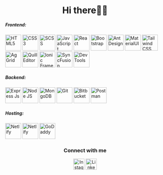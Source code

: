 <h1 align="center">Hi there👋🏻</h1>
    <div>
      <h5>Frontend:</h5>
      <img
        src="https://cdn.simpleicons.org/Html5/e34f26"
        loading="lazy"
        height="50"
        title="HTML5"
      />
      <img
        src="https://cdn.simpleicons.org/css3/1572B6"
        loading="lazy"
        height="50"
        title="CSS3"
      />
      <img
        src="https://cdn.simpleicons.org/sass/CC6699"
        loading="lazy"
        height="50"
        title="SCSS"
      />
      <img
        src="https://cdn.simpleicons.org/javascript/F7DF1E"
        loading="lazy"
        height="50"
        title="JavaScript"
      />
      <img
        src="https://cdn.simpleicons.org/react/61DAFB"
        loading="lazy"
        height="50"
        title="React"
      />
      <img
        src="https://cdn.simpleicons.org/bootstrap/7952B3"
        loading="lazy"
        height="50"
        title="Bootstrap"
      />
      <img
        src="https://cdn.simpleicons.org/antdesign/0170FE"
        loading="lazy"
        height="50"
        title="Ant Design"
      />
      <img
        src="https://cdn.simpleicons.org/mui/007FFF"
        loading="lazy"
        height="50"
        title="MaterialUI"
      />
      <img
        src="https://cdn.simpleicons.org/tailwindcss/06B6D4"
        loading="lazy"
        height="50"
        title="Tailwind CSS"
      />
      <img
        src="https://ci6.googleusercontent.com/proxy/Ud-khzT51bLnOIwvW6to_TeNlUXx4LSL_akqjv6bQOHBsaanwQpFEJ_0Uwf71osI5CHmlbPeBsAXWB8DOptDGMDmB0qKNIzgNZBrwCMhOSfogpQRebu9WiDTBs5C6AFadiS7haYdKoQ9gjTc8GuI1bvzxS4RxJfb0C6wNpc=s0-d-e1-ft"
        loading="lazy"
        height="50"
        title="Ag Grid"
      />
      <img
        src="https://avatars.githubusercontent.com/u/7089101?s=48&v=4"
        loading="lazy"
        height="50"
        title="Quill Editor"
      />
      <img
        src="https://cdn.simpleicons.org/ionic/3880FF"
        loading="lazy"
        height="50"
        title="Ionic Framework"
      />
      <img
        src="https://images.crunchbase.com/image/upload/c_pad,h_256,w_256,f_auto,q_auto:eco,dpr_1/p4sqvbi4studnmau04cc"
        loading="lazy"
        height="50"
        title="SyncFusion"
      />
      <img
        src="https://static-00.iconduck.com/assets.00/chrome-devtools-icon-512x512-8iaxdppx.png"
        loading="lazy"
        height="50"
        title="Dev Tools"
      />
    </div>
    <div>
    <div>
      <h5>Backend:</h5>
      <img
        src="https://cdn.simpleicons.org/express/000000"
        loading="lazy"
        height="50"
        title="Express Js"
      />
      <img
        src="https://cdn.simpleicons.org/node.js/339933"
        loading="lazy"
        height="50"
        title="Node JS"
      />
      <img
        src="https://cdn.simpleicons.org/mongodb/47A248"
        loading="lazy"
        height="50"
        title="MongoDB"
      />
      <img
        src="https://cdn.simpleicons.org/git/F05032"
        loading="lazy"
        height="50"
        title="Git"
      />
      <img
        src="https://cdn.simpleicons.org/bitbucket/0052CC"
        loading="lazy"
        height="50"
        title="Bitbucket"
      />
      <img
        src="https://cdn.simpleicons.org/postman/FF6C37"
        loading="lazy"
        height="50"
        title="Postman"
      />
      </div>
    <div>
      <h5>Hosting:</h5>
      <img
        src="https://cdn.simpleicons.org/Netlify/00C7B7"
        loading="lazy"
        height="50"
        title="Netlify"
      />
      <img
        src="https://cdn.simpleicons.org/hostinger/673DE6"
        loading="lazy"
        height="50"
        title="Netlify"
      />
      <img
        src="https://cdn.simpleicons.org/godaddy/1BDBDB"
        loading="lazy"
        height="50"
        title="GoDaddy"
      />
    </div>
    </div>
    <div align="center">
      <h3>Connect with me </h3>
      <a href="https://www.instagram.com/christi.pepa/"><img src="https://cdn.simpleicons.org/instagram/E4405F" title="Instagram" width="35" loading="lazy"/></a>
      <a href="www.linkedin.com/in/kristian-pepa"><img src="https://cdn.simpleicons.org/linkedin/0A66C2" title="Linkedin" width="35" loading="lazy"/></a>
    </div>
